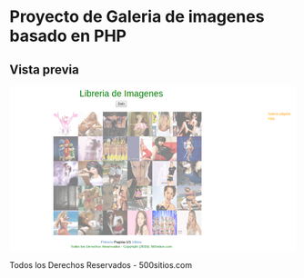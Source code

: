 #  Proyecto de Galeria de imagenes basado en PHP

## Vista previa

![Preview](https://github.com/alanfernando93/galeria/raw/master/galeria.png "Preview")

Todos los Derechos Reservados - 500sitios.com